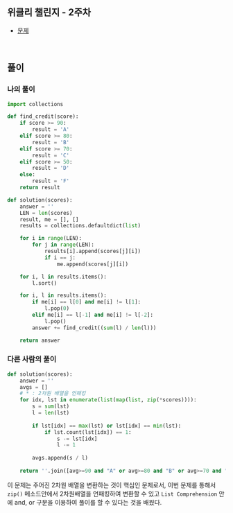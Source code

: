 ## 위클리 챌린지 - 2주차

- [문제](https://programmers.co.kr/learn/courses/30/lessons/83201)

<br>

## 풀이

### 나의 풀이
```python
import collections

def find_credit(score):
    if score >= 90:
        result = 'A'
    elif score >= 80:
        result = 'B'
    elif score >= 70:
        result = 'C'
    elif score >= 50:
        result = 'D'
    else:
        result = 'F'
    return result

def solution(scores):
    answer = ''
    LEN = len(scores)
    result, me = [], []
    results = collections.defaultdict(list)

    for i in range(LEN):
        for j in range(LEN):
            results[i].append(scores[j][i])
            if i == j:
                me.append(scores[j][i])

    for i, l in results.items():
        l.sort()

    for i, l in results.items():
        if me[i] == l[0] and me[i] != l[1]:
            l.pop(0)
        elif me[i] == l[-1] and me[i] != l[-2]:
            l.pop()
        answer += find_credit((sum(l) / len(l)))

    return answer
```

### 다른 사람의 풀이 
```python
def solution(scores):
    answer = ''
    avgs = []
    # * : 2차원 배열을 언패킹
    for idx, lst in enumerate(list(map(list, zip(*scores)))):
        s = sum(lst)
        l = len(lst)
        
        if lst[idx] == max(lst) or lst[idx] == min(lst):
            if lst.count(lst[idx]) == 1:
                s -= lst[idx]
                l -= 1
                
        avgs.append(s / l)
        
    return ''.join([avg>=90 and "A" or avg>=80 and "B" or avg>=70 and "C" or avg>=50 and "D" or "F" for avg in avgs])
```

이 문제는 주어진 2차원 배열을 변환하는 것이 핵심인 문제로서, 이번 문제를 통해서 `zip()` 메소드안에서
2차원배열을 언패킹하여 변환할 수 있고 `List Comprehension` 안에 and, or 구문을 이용하여 풀이를 할 수 있다는 것을 배웠다.